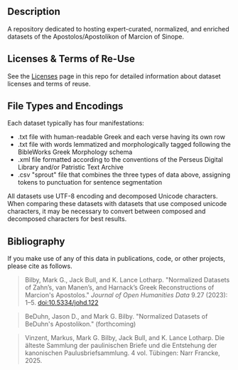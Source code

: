 ## Description

A repository dedicated to hosting expert-curated, normalized, and enriched datasets of the Apostolos/Apostolikon of Marcion of Sinope.

## Licenses & Terms of Re-Use

See the [Licenses](https://github.com/nauarchus/Marcion_Apostolos/blob/main/LICENSE.md) page in this repo for detailed information about dataset licenses and terms of reuse.

## File Types and Encodings

Each dataset typically has four manifestations:
* .txt file with human-readable Greek and each verse having its own row
* .txt file with words lemmatized and morphologically tagged following the BibleWorks Greek Morphology schema
* .xml file formatted according to the conventions of the Perseus Digital Library and/or Patristic Text Archive
* .csv "sprout" file that combines the three types of data above, assigning tokens to punctuation for sentence segmentation

All datasets use UTF-8 encoding and decomposed Unicode characters. When comparing these datasets with datasets that use composed unicode characters, it may be necessary to convert between composed and decomposed characters for best results.

## Bibliography

If you make use of any of this data in publications, code, or other projects, please cite as follows.

> Bilby, Mark G., Jack Bull, and K. Lance Lotharp. "Normalized Datasets of Zahn’s, van Manen’s, and Harnack’s Greek Reconstructions of Marcion's Apostolos." *Journal of Open Humanities Data* 9.27 (2023): 1–5. [doi:10.5334/johd.122](https://doi.org/10.5334/johd.122)

> BeDuhn, Jason D., and Mark G. Bilby. "Normalized Datasets of BeDuhn's Apostolikon." (forthcoming)

> Vinzent, Markus, Mark G. Bilby, Jack Bull, and K. Lance Lotharp. Die älteste Sammlung der paulinischen Briefe und die Entstehung der kanonischen Paulusbriefsammlung. 4 vol. Tübingen: Narr Francke, 2025.
